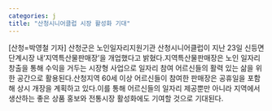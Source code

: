 ```yaml
---
categories: j
title: "산청시니어클럽 시장 활성화 기대"
---
```

[산청=박영철 기자] 산청군은 노인일자리지원기관 산청시니어클럽이 지난 23일 신등면 단계시장 내‘지역특산물판매장’을 개업했다고 밝혔다.지역특산물판매장은 노인 일자리 창출을 통해 수익을 거두는 시장형 사업으로 일자리 참여 어르신들의 활력 있는 삶을 위한 공간으로 활용된다.산청지역 60세 이상 어르신들이 참여한 판매장은 공휴일을 포함해 상시 개장을 계획하고 있다.이를 통해 어르신들의 일자리 제공뿐만 아니라 지역에서 생산하는 좋은 상품 홍보와 전통시장 활성화에도 기여할 것으로 기대된다.